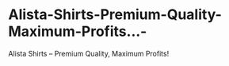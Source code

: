 # Alista-Shirts-Premium-Quality-Maximum-Profits...-
Alista Shirts – Premium Quality, Maximum Profits!
